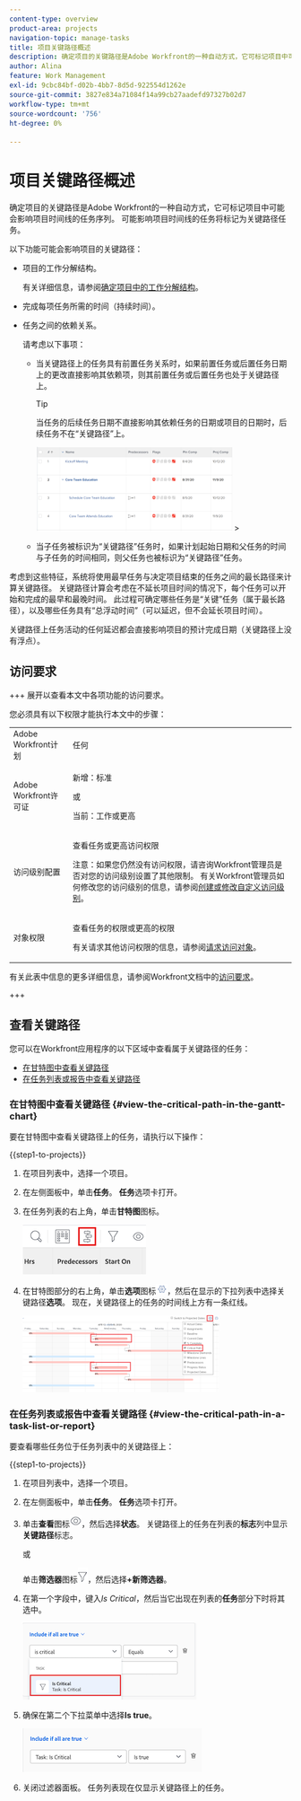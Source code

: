 ```yaml
---
content-type: overview
product-area: projects
navigation-topic: manage-tasks
title: 项目关键路径概述
description: 确定项目的关键路径是Adobe Workfront的一种自动方式，它可标记项目中可能会影响项目时间线的任务序列。 可能会影响项目时间线的任务将标记为关键路径任务。
author: Alina
feature: Work Management
exl-id: 9cbc84bf-d02b-4bb7-8d5d-922554d1262e
source-git-commit: 3827e834a71084f14a99cb27aadefd97327b02d7
workflow-type: tm+mt
source-wordcount: '756'
ht-degree: 0%

---
```


# 项目关键路径概述

<!-- Audited: 5/2025 -->

确定项目的关键路径是Adobe Workfront的一种自动方式，它可标记项目中可能会影响项目时间线的任务序列。 可能影响项目时间线的任务将标记为关键路径任务。

以下功能可能会影响项目的关键路径：

* 项目的工作分解结构。

  有关详细信息，请参阅[确定项目中的工作分解结构](../../../manage-work/projects/planning-a-project/determine-project-work-breakdown-structure.md)。

* 完成每项任务所需的时间（持续时间）。
* 任务之间的依赖关系。

  请考虑以下事项：

   * 当关键路径上的任务具有前置任务关系时，如果前置任务或后置任务日期上的更改直接影响其依赖项，则其前置任务或后置任务也处于关键路径上。

     >[!TIP]
     >
     >当任务的后续任务日期不直接影响其依赖任务的日期或项目的日期时，后续任务不在“关键路径”上。
     >
     >
     >![](assets/successor-not-on-critical-path-350x150.png)     >
     >

   * 当子任务被标识为“关键路径”任务时，如果计划起始日期和父任务的时间与子任务的时间相同，则父任务也被标识为“关键路径”任务。

考虑到这些特征，系统将使用最早任务与决定项目结束的任务之间的最长路径来计算关键路径。 关键路径计算会考虑在不延长项目时间的情况下，每个任务可以开始和完成的最早和最晚时间。 此过程可确定哪些任务是“关键”任务（属于最长路径），以及哪些任务具有“总浮动时间”（可以延迟，但不会延长项目时间）。

关键路径上任务活动的任何延迟都会直接影响项目的预计完成日期（关键路径上没有浮点）。

## 访问要求

+++ 展开以查看本文中各项功能的访问要求。

您必须具有以下权限才能执行本文中的步骤：

<table style="table-layout:auto"> 
 <col> 
 <col> 
 <tbody> 
  <tr> 
   <td role="rowheader">Adobe Workfront计划</td> 
   <td> <p>任何</p> </td> 
  </tr> 
  <tr> 
   <td role="rowheader">Adobe Workfront许可证</td> 
   <td> 
   <p>新增：标准<p>
   <p>或</p>
   <p>当前：工作或更高</p>
    </td> 
  </tr> 
  <tr> 
   <td role="rowheader">访问级别配置</td> 
   <td> <p>查看任务或更高访问权限</p> <p>注意：如果您仍然没有访问权限，请咨询Workfront管理员是否对您的访问级别设置了其他限制。 有关Workfront管理员如何修改您的访问级别的信息，请参阅<a href="../../../administration-and-setup/add-users/configure-and-grant-access/create-modify-access-levels.md" class="MCXref xref">创建或修改自定义访问级别</a>。</p> </td> 
  </tr> 
  <tr> 
   <td role="rowheader">对象权限</td> 
   <td> <p>查看任务的权限或更高的权限 </p> <p>有关请求其他访问权限的信息，请参阅<a href="../../../workfront-basics/grant-and-request-access-to-objects/request-access.md" class="MCXref xref">请求访问对象</a>。</p> </td> 
  </tr> 
 </tbody> 
</table>

有关此表中信息的更多详细信息，请参阅Workfront文档中的[访问要求](/help/quicksilver/administration-and-setup/add-users/access-levels-and-object-permissions/access-level-requirements-in-documentation.md)。


+++

## 查看关键路径

您可以在Workfront应用程序的以下区域中查看属于关键路径的任务：

* [在甘特图中查看关键路径](#view-the-critical-path-in-the-gantt-chart)
* [在任务列表或报告中查看关键路径](#view-the-critical-path-in-a-task-list-or-report)

### 在甘特图中查看关键路径 {#view-the-critical-path-in-the-gantt-chart}

要在甘特图中查看关键路径上的任务，请执行以下操作：

{{step1-to-projects}}

1. 在项目列表中，选择一个项目。

1. 在左侧面板中，单击&#x200B;**任务**。 **任务**&#x200B;选项卡打开。

1. 在任务列表的右上角，单击&#x200B;**甘特图**&#x200B;图标。

   ![甘特图图标__1_.png](assets/gantt-icon.png)

1. 在甘特图部分的右上角，单击&#x200B;**选项**&#x200B;图标![选项图标](assets/options-icon.png)，然后在显示的下拉列表中选择关键路径&#x200B;**选项**。 现在，关键路径上的任务的时间线上方有一条红线。

   ![crtical_path_on_gantt__1_.png](assets/crtitical-path-on-gantt--1--350x137.png)

### 在任务列表或报告中查看关键路径 {#view-the-critical-path-in-a-task-list-or-report}

要查看哪些任务位于任务列表中的关键路径上：

{{step1-to-projects}}

1. 在项目列表中，选择一个项目。

1. 在左侧面板中，单击&#x200B;**任务**。 **任务**&#x200B;选项卡打开。

1. 单击&#x200B;**查看**&#x200B;图标![查看图标](assets/view-icon.png)，然后选择&#x200B;**状态**。 关键路径上的任务在列表的&#x200B;**标志**&#x200B;列中显示&#x200B;**关键路径**&#x200B;标志。

   或

   单击&#x200B;**筛选器**&#x200B;图标![筛选器图标](assets/filters-icon.png)，然后选择&#x200B;**+新筛选器**。
1. 在第一个字段中，键入&#x200B;*Is Critical*，然后当它出现在列表的&#x200B;**任务**&#x200B;部分下时将其选中。

   ![任务为关键筛选器](assets/task-is-critical.png)

1. 确保在第二个下拉菜单中选择&#x200B;**Is true**。

   ![Is true下拉列表](assets/critical-path-filter.png)

1. 关闭过滤器面板。 任务列表现在仅显示关键路径上的任务。
